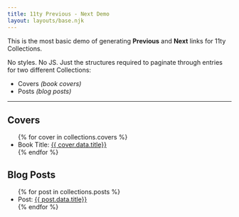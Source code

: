 ```yaml
---
title: 11ty Previous - Next Demo
layout: layouts/base.njk
---
```


This is the most basic demo of generating **Previous** and **Next** links for 11ty Collections.

No styles. No JS. Just the structures required to paginate through entries for two different Collections:

- Covers _(book covers)_
- Posts _(blog posts)_

---

## Covers

<ul>
{% for cover in collections.covers %}
  <li>Book Title: <a href="{{ cover.url }}">{{ cover.data.title}}</a></li>  
{% endfor %}
</ul>

## Blog Posts

<ul>
{% for post in collections.posts %}
  <li>Post: <a href="{{ post.url }}">{{ post.data.title}}</a></li>  
{% endfor %}
</ul>
